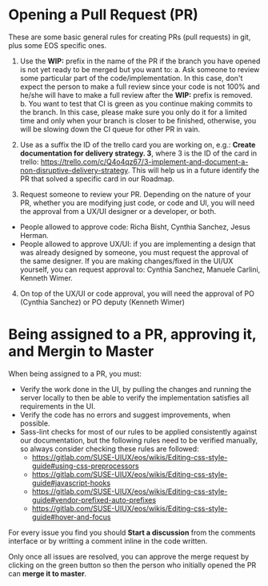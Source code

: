 # Opening a Pull Request (PR)

These are some basic general rules for creating PRs (pull requests) in git, plus some EOS specific ones.

1. Use the **WIP:** prefix in the name of the PR if the branch you have opened is not yet ready to be merged but you want to:
  a. Ask someone to review some particular part of the code/implementation. In this case, don't expect the person to make a full review since your code is not 100% and he/she will have to make a full review after the **WIP:** prefix is removed.
  b. You want to test that CI is green as you continue making commits to the branch. In this case, please make sure you only do it for a limited time and only when your branch is closer to be finished, otherwise, you will be slowing down the CI queue for other PR in vain.

2. Use as a suffix the ID of the trello card you are working on, e.g.: **Create documentation for delivery strategy. 3**, where 3 is the ID of the card in trello:  https://trello.com/c/Q4o4qz67/3-implement-and-document-a-non-disruptive-delivery-strategy. This will help us in a future identify the PR that solved a specific card in our Roadmap.

3. Request someone to review your PR. Depending on the nature of your PR, whether you are modifying just code, or code and UI, you will need the approval from a UX/UI designer or a developer, or both. 
  - People allowed to approve code: Richa Bisht, Cynthia Sanchez, Jesus Herman. 
  - People allowed to approve UX/UI: if you are implementing a design that was already designed by someone, you must request the approval of the same designer. If you are making changes/fixed in the UI/UX yourself, you can request approval to: Cynthia Sanchez, Manuele Carlini, Kenneth Wimer.

4. On top of the UX/UI or code approval, you will need the approval of PO (Cynthia Sanchez) or PO deputy (Kenneth Wimer)

# Being assigned to a PR, approving it, and Mergin to Master

When being assigned to a PR, you must:
- Verify the work done in the UI, by pulling the changes and running the server locally to then be able to verify the implementation satisfies all requirements in the UI.
- Verify the code has no errors and suggest improvements, when possible.
- Sass-lint checks for most of our rules to be applied consistently against our documentation, but the following rules need to be verified manually, so always consider checking these rules are followed:
  - https://gitlab.com/SUSE-UIUX/eos/wikis/Editing-css-style-guide#using-css-preprocessors
  - https://gitlab.com/SUSE-UIUX/eos/wikis/Editing-css-style-guide#javascript-hooks
  - https://gitlab.com/SUSE-UIUX/eos/wikis/Editing-css-style-guide#vendor-prefixed-auto-prefixes
  - https://gitlab.com/SUSE-UIUX/eos/wikis/Editing-css-style-guide#hover-and-focus

For every issue you find you should **Start a discussion** from the comments interface or by writting a comment inline in the code written.

Only once all issues are resolved, you can approve the merge request by clicking on the green button so then the person who initially opened the PR can **merge it to master**.